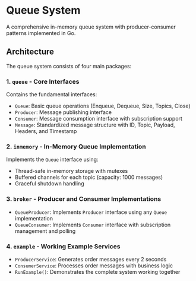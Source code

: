# Queue System

A comprehensive in-memory queue system with producer-consumer patterns implemented in Go.

## Architecture

The queue system consists of four main packages:

### 1. `queue` - Core Interfaces
Contains the fundamental interfaces:
- `Queue`: Basic queue operations (Enqueue, Dequeue, Size, Topics, Close)
- `Producer`: Message publishing interface
- `Consumer`: Message consumption interface with subscription support
- `Message`: Standardized message structure with ID, Topic, Payload, Headers, and Timestamp

### 2. `inmemory` - In-Memory Queue Implementation
Implements the `Queue` interface using:
- Thread-safe in-memory storage with mutexes
- Buffered channels for each topic (capacity: 1000 messages)
- Graceful shutdown handling

### 3. `broker` - Producer and Consumer Implementations
- `QueueProducer`: Implements `Producer` interface using any `Queue` implementation
- `QueueConsumer`: Implements `Consumer` interface with subscription management and polling

### 4. `example` - Working Example Services
- `ProducerService`: Generates order messages every 2 seconds
- `ConsumerService`: Processes order messages with business logic
- `RunExample()`: Demonstrates the complete system working together



